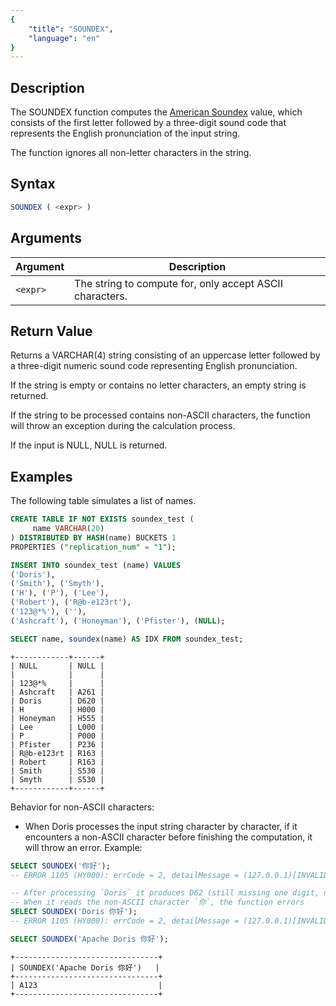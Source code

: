 ```yaml
---
{
    "title": "SOUNDEX",
    "language": "en"
}
---
```


## Description

The SOUNDEX function computes the [American Soundex](https://en.wikipedia.org/wiki/Soundex) value, which consists of the first letter followed by a three-digit sound code that represents the English pronunciation of the input string.

The function ignores all non-letter characters in the string.

## Syntax

```sql
SOUNDEX ( <expr> )
```

## Arguments

| Argument | Description                |
|----------|----------------------------|
| `<expr>` | The string to compute for, only accept ASCII characters. |

## Return Value

Returns a VARCHAR(4) string consisting of an uppercase letter followed by a three-digit numeric sound code representing English pronunciation.

If the string is empty or contains no letter characters, an empty string is returned.

If the string to be processed contains non-ASCII characters, the function will throw an exception during the calculation process.

If the input is NULL, NULL is returned.

## Examples

The following table simulates a list of names.
```sql
CREATE TABLE IF NOT EXISTS soundex_test (
     name VARCHAR(20)
) DISTRIBUTED BY HASH(name) BUCKETS 1
PROPERTIES ("replication_num" = "1"); 

INSERT INTO soundex_test (name) VALUES
('Doris'),
('Smith'), ('Smyth'),
('H'), ('P'), ('Lee'), 
('Robert'), ('R@b-e123rt'),
('123@*%'), (''),
('Ashcraft'), ('Honeyman'), ('Pfister'), (NULL);
```

```sql
SELECT name, soundex(name) AS IDX FROM soundex_test;
```
```text
+------------+------+
| NULL       | NULL |
|            |      |
| 123@*%     |      |
| Ashcraft   | A261 |
| Doris      | D620 |
| H          | H000 |
| Honeyman   | H555 |
| Lee        | L000 |
| P          | P000 |
| Pfister    | P236 |
| R@b-e123rt | R163 |
| Robert     | R163 |
| Smith      | S530 |
| Smyth      | S530 |
+------------+------+
```

Behavior for non-ASCII characters:

- When Doris processes the input string character by character, if it encounters a non-ASCII character before finishing the computation, it will throw an error. Example:

```sql
SELECT SOUNDEX('你好');
-- ERROR 1105 (HY000): errCode = 2, detailMessage = (127.0.0.1)[INVALID_ARGUMENT]soundex only supports ASCII
```

```sql
-- After processing `Doris` it produces D62 (still missing one digit, not a complete 4-character code)
-- When it reads the non-ASCII character `你`, the function errors
SELECT SOUNDEX('Doris 你好');
-- ERROR 1105 (HY000): errCode = 2, detailMessage = (127.0.0.1)[INVALID_ARGUMENT]soundex only supports ASCII
```

```sql
SELECT SOUNDEX('Apache Doris 你好');
```

```text
+--------------------------------+
| SOUNDEX('Apache Doris 你好')   |
+--------------------------------+
| A123                           |
+--------------------------------+
```